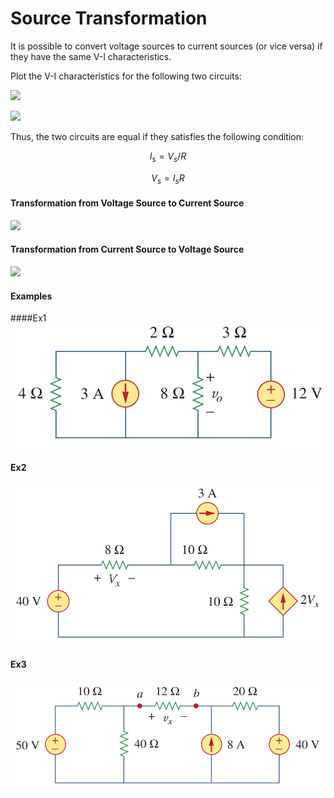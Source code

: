 # Source Transformation

It is possible to convert voltage sources to current sources (or vice versa) if they have the same V-I characteristics.

Plot the V-I characteristics for the following two circuits:

![](http://www.learningaboutelectronics.com/images/voltage-source-transformation2.png)

![](http://www.learningaboutelectronics.com/images/Current-source-transformation2.png)

Thus, the two circuits are equal if they satisfies the following condition:

$$I_s = V_s /R $$

$$V_s = I_s R$$

#### Transformation from Voltage Source to Current Source

![](http://media.wiley.com/Lux/56/377856.image1.jpg)


#### Transformation from Current Source to Voltage Source

![](http://media.wiley.com/Lux/59/377859.image4.jpg)

#### Examples
####Ex1
![](../images/source_transform_ex1.png)

#### Ex2
![](../images/source_transform_ex2.png)

#### Ex3
![](../images/source_transform_ex3.png)
